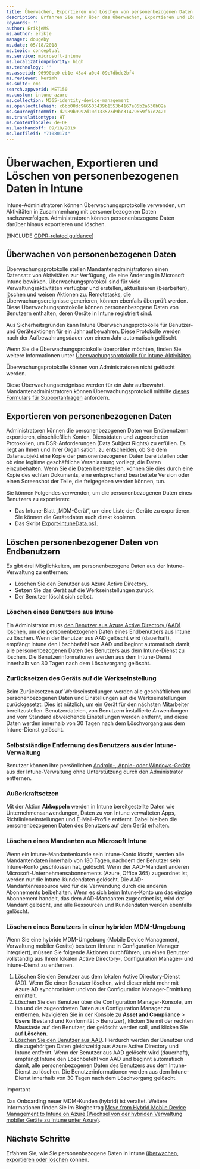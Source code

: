 ```yaml
---
title: Überwachen, Exportieren und Löschen von personenbezogenen Daten
description: Erfahren Sie mehr über das Überwachen, Exportieren und Löschen von personenbezogenen Daten.
keywords: ''
author: ErikjeMS
ms.author: erikje
manager: dougeby
ms.date: 05/18/2018
ms.topic: conceptual
ms.service: microsoft-intune
ms.localizationpriority: high
ms.technology: ''
ms.assetid: 96990be0-eb1e-43a4-a0e4-09c7dbdc2bf4
ms.reviewer: kerimh
ms.suite: ems
search.appverid: MET150
ms.custom: intune-azure
ms.collection: M365-identity-device-management
ms.openlocfilehash: c6bb00dc966503439b1553b4167e05b2a630b02a
ms.sourcegitcommit: d2989b9992d10d133573d9bc31479659fb7e242c
ms.translationtype: HT
ms.contentlocale: de-DE
ms.lasthandoff: 09/18/2019
ms.locfileid: "71080174"
---
```

# <a name="audit-export-or-delete-personal-data-in-intune"></a>Überwachen, Exportieren und Löschen von personenbezogenen Daten in Intune

Intune-Administratoren können Überwachungsprotokolle verwenden, um Aktivitäten in Zusammenhang mit personenbezogenen Daten nachzuverfolgen. Administratoren können personenbezogene Daten darüber hinaus exportieren und löschen.

[!INCLUDE [GDPR-related guidance](./includes/gdpr-intro-sentence.md)]

## <a name="audit-personal-data"></a>Überwachen von personenbezogenen Daten

Überwachungsprotokolle stellen Mandantenadministratoren einen Datensatz von Aktivitäten zur Verfügung, die eine Änderung in Microsoft Intune bewirken. Überwachungsprotokoll sind für viele Verwaltungsaktivitäten verfügbar und erstellen, aktualisieren (bearbeiten), löschen und weisen Aktionen zu. Remotetasks, die Überwachungsereignisse generieren, können ebenfalls überprüft werden. Diese Überwachungsprotokolle können personenbezogene Daten von Benutzern enthalten, deren Geräte in Intune registriert sind.  

Aus Sicherheitsgründen kann Intune Überwachungsprotokolle für Benutzer- und Geräteaktionen für ein Jahr aufbewahren. Diese Protokolle werden nach der Aufbewahrungsdauer von einem Jahr automatisch gelöscht.

Wenn Sie die Überwachungsprotokolle überprüfen möchten, finden Sie weitere Informationen unter [Überwachungsprotokolle für Intune-Aktivitäten](monitor-audit-logs.md). 

Überwachungsprotokolle können von Administratoren nicht gelöscht werden.

Diese Überwachungsereignisse werden für ein Jahr aufbewahrt. Mandantenadministratoren können Überwachungsprotokoll mithilfe [dieses Formulars für Supportanfragen](https://privacy.microsoft.com/en-US/privacy-questions?) anfordern.

## <a name="export-personal-data"></a>Exportieren von personenbezogenen Daten

Administratoren können die personenbezogenen Daten von Endbenutzern exportieren, einschließlich Konten, Dienstdaten und zugeordneten Protokollen, um DSR-Anforderungen (Data Subject Rights) zu erfüllen. Es liegt an Ihnen und Ihrer Organisation, zu entscheiden, ob Sie dem Datensubjekt eine Kopie der personenbezogenen Daten bereitstellen oder ob eine legitime geschäftliche Veranlassung vorliegt, die Daten einzubehalten. Wenn Sie die Daten bereitstellen, können Sie dies durch eine Kopie des echten Dokuments, eine entsprechend bearbeitete Version oder einen Screenshot der Teile, die freigegeben werden können, tun.

Sie können Folgendes verwenden, um die personenbezogenen Daten eines Benutzers zu exportieren: 
- Das Intune-Blatt „MDM-Gerät“, um eine Liste der Geräte zu exportieren. Sie können die Gerätedaten auch direkt kopieren.
- Das Skript [Export-IntuneData.ps1](https://aka.ms/intunedataexport).

## <a name="delete-end-user-personal-data"></a>Löschen personenbezogener Daten von Endbenutzern

Es gibt drei Möglichkeiten, um personenbezogene Daten aus der Intune-Verwaltung zu entfernen:
- Löschen Sie den Benutzer aus Azure Active Directory.
- Setzen Sie das Gerät auf die Werkseinstellungen zurück.
- Der Benutzer löscht sich selbst.

### <a name="delete-a-user-from-intune"></a>Löschen eines Benutzers aus Intune

Ein Administrator muss [den Benutzer aus Azure Active Directory (AAD) löschen](https://docs.microsoft.com/azure/active-directory/fundamentals/add-users-azure-active-directory#delete-a-user), um die personenbezogenen Daten eines Endbenutzers aus Intune zu löschen. Wenn der Benutzer aus AAD gelöscht wird (dauerhaft), empfängt Intune den Löschbefehl von AAD und beginnt automatisch damit, alle personenbezogenen Daten des Benutzers aus dem Intune-Dienst zu löschen. Die Benutzerinformationen werden aus dem Intune-Dienst innerhalb von 30 Tagen nach dem Löschvorgang gelöscht.

### <a name="reset-device-to-factory-settings"></a>Zurücksetzen des Geräts auf die Werkseinstellung
Beim Zurücksetzen auf Werkseinstellungen werden alle geschäftlichen und personenbezogenen Daten und Einstellungen auf die Werkseinstellungen zurückgesetzt. Dies ist nützlich, um ein Gerät für den nächsten Mitarbeiter bereitzustellen. Benutzerdateien, von Benutzern installierte Anwendungen und vom Standard abweichende Einstellungen werden entfernt, und diese Daten werden innerhalb von 30 Tagen nach dem Löschvorgang aus dem Intune-Dienst gelöscht.

### <a name="user-self-removal-from-intune-management"></a>Selbstständige Entfernung des Benutzers aus der Intune-Verwaltung
Benutzer können ihre persönlichen [Android-, Apple- oder Windows-Geräte](https://docs.microsoft.com/intune-user-help/unenroll-your-device-from-intune-android) aus der Intune-Verwaltung ohne Unterstützung durch den Administrator entfernen.   

### <a name="retire"></a>Außerkraftsetzen
Mit der Aktion **Abkoppeln** werden in Intune bereitgestellte Daten wie Unternehmensanwendungen, Daten zu von Intune verwalteten Apps, Richtlinieneinstellungen und E-Mail-Profile entfernt. Dabei bleiben die personenbezogenen Daten des Benutzers auf dem Gerät erhalten.

### <a name="delete-a-tenant-from-microsoft-intune"></a>Löschen eines Mandanten aus Microsoft Intune

Wenn ein Intune-Mandantenkunde sein Intune-Konto löscht, werden alle Mandantendaten innerhalb von 180 Tagen, nachdem der Benutzer sein Intune-Konto geschlossen hat, gelöscht. Wenn der AAD-Mandant anderen Microsoft-Unternehmensabonnements (Azure, Office 365) zugeordnet ist, werden nur die Intune-Kundendaten gelöscht. Die AAD-Mandantenressource wird für die Verwendung durch die anderen Abonnements beibehalten. Wenn es sich beim Intune-Konto um das einzige Abonnement handelt, das dem AAD-Mandanten zugeordnet ist, wird der Mandant gelöscht, und alle Ressourcen und Kundendaten werden ebenfalls gelöscht.

### <a name="delete-a-user-in-a-hybrid-mobile-device-management-mdm-environment"></a>Löschen eines Benutzers in einer hybriden MDM-Umgebung
Wenn Sie eine hybride MDM-Umgebung (Mobile Device Management, Verwaltung mobiler Geräte) besitzen (Intune in Configuration Manager integriert), müssen Sie folgende Aktionen durchführen, um einen Benutzer vollständig aus Ihrem lokalen Active Directory-, Configuration Manager- und Intune-Dienst zu entfernen.

1. Löschen Sie den Benutzer aus dem lokalen Active Directory-Dienst (AD). Wenn Sie einen Benutzer löschen, wird dieser nicht mehr mit Azure AD synchronisiert und von der Configuration Manager-Ermittlung ermittelt. 
2. Löschen Sie den Benutzer über die Configuration Manager-Konsole, um ihn und die zugeordneten Daten aus Configuration Manager zu entfernen. Navigieren Sie in der Konsole zu **Asset and Compliance** > **Users** (Bestand und Konformität > Benutzer), klicken Sie mit der rechten Maustaste auf den Benutzer, der gelöscht werden soll, und klicken Sie auf **Löschen**.
3. [Löschen Sie den Benutzer aus AAD](https://docs.microsoft.com/azure/active-directory/fundamentals/add-users-azure-active-directory#delete-a-user). Hierdurch werden der Benutzer und die zugehörigen Daten gleichzeitig aus Azure Active Directory und Intune entfernt. Wenn der Benutzer aus AAD gelöscht wird (dauerhaft), empfängt Intune den Löschbefehl von AAD und beginnt automatisch damit, alle personenbezogenen Daten des Benutzers aus dem Intune-Dienst zu löschen. Die Benutzerinformationen werden aus dem Intune-Dienst innerhalb von 30 Tagen nach dem Löschvorgang gelöscht.

> [!Important]
>Das Onboarding neuer MDM-Kunden (hybrid) ist veraltet. Weitere Informationen finden Sie im Blogbeitrag [Move from Hybrid Mobile Device Management to Intune on Azure (Wechsel von der hybriden Verwaltung mobiler Geräte zu Intune unter Azure)](https://techcommunity.microsoft.com/t5/Intune-Customer-Success/Move-from-Hybrid-Mobile-Device-Management-to-Intune-on-Azure/ba-p/280150).

## <a name="next-steps"></a>Nächste Schritte

Erfahren Sie, wie Sie personenbezogene Daten in Intune [überwachen, exportieren oder löschen](privacy-data-audit-export-delete.md) können.
